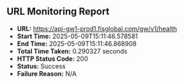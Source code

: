 ## URL Monitoring Report

- **URL:** https://api-gw1-prod1.fisglobal.com/gw/v1/health
- **Start Time:** 2025-05-09T15:11:46.578581
- **End Time:** 2025-05-09T15:11:46.868908
- **Total Time Taken:** 0.290327 seconds
- **HTTP Status Code:** 200
- **Status:** Success
- **Failure Reason:** N/A
